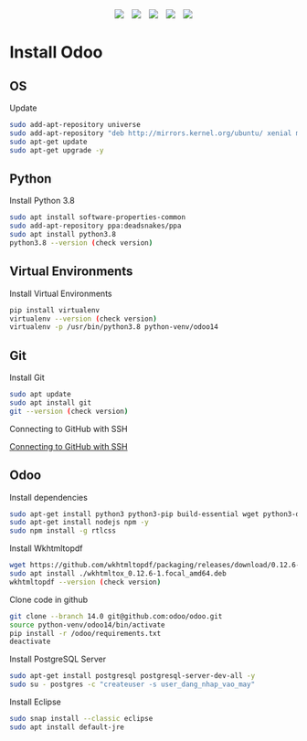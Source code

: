 <div align="center">
  <img src="https://badgen.net/github/stars/Mountant2021/document?icon=github&color=4ab8a1">&emsp;<img src="https://badgen.net/github/forks/Mountant2021/document?icon=github&color=4ab8a1">&emsp;<a href="https://github.com/Mountant2021/document/releases"><img src=https://img.shields.io/github/downloads/Mountant2021/document/total></a>&emsp;<a href="https://github.com/HypoX64/DeepMosaics/releases"><img src=https://img.shields.io/github/v/release/hypox64/DeepMosaics></a>&emsp;<img src=https://img.shields.io/github/license/Mountant2021/document>
</div>

Install Odoo
========

## OS

Update

```sh
sudo add-apt-repository universe
sudo add-apt-repository "deb http://mirrors.kernel.org/ubuntu/ xenial main"
sudo apt-get update
sudo apt-get upgrade -y
```

## Python

Install Python 3.8

```sh
sudo apt install software-properties-common
sudo add-apt-repository ppa:deadsnakes/ppa
sudo apt install python3.8
python3.8 --version (check version)
```

## Virtual Environments

Install Virtual Environments

```sh
pip install virtualenv
virtualenv --version (check version)
virtualenv -p /usr/bin/python3.8 python-venv/odoo14
```

## Git

Install Git

```sh
sudo apt update
sudo apt install git
git --version (check version)
```

Connecting to GitHub with SSH

[Connecting to GitHub with SSH](https://docs.github.com/en/authentication/connecting-to-github-with-ssh)

## Odoo

Install dependencies

```sh
sudo apt-get install python3 python3-pip build-essential wget python3-dev python3-venv python3-wheel libxslt-dev libzip-dev libldap2-dev libsasl2-dev python3-setuptools node-less libpng12-0 gdebi -y
sudo apt-get install nodejs npm -y
sudo npm install -g rtlcss
```

Install Wkhtmltopdf
```sh
wget https://github.com/wkhtmltopdf/packaging/releases/download/0.12.6-1/wkhtmltox_0.12.6-1.focal_amd64.deb
sudo apt install ./wkhtmltox_0.12.6-1.focal_amd64.deb
wkhtmltopdf --version (check version)
```

Clone code in github

```sh
git clone --branch 14.0 git@github.com:odoo/odoo.git
source python-venv/odoo14/bin/activate
pip install -r /odoo/requirements.txt
deactivate
```

Install PostgreSQL Server

```sh
sudo apt-get install postgresql postgresql-server-dev-all -y
sudo su - postgres -c "createuser -s user_dang_nhap_vao_may"
```

Install Eclipse

```sh
sudo snap install --classic eclipse
sudo apt install default-jre
```

